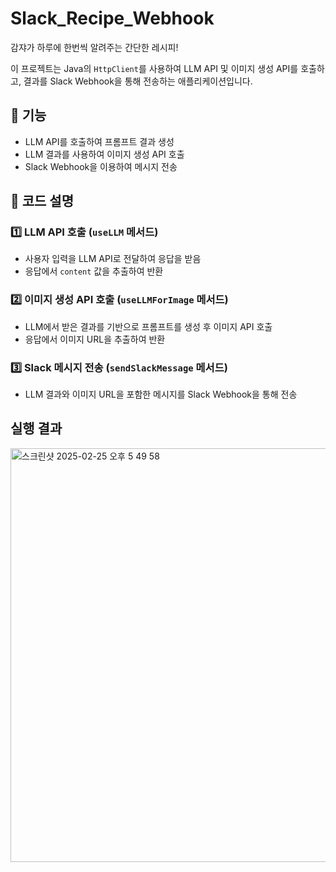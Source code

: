 # Slack_Recipe_Webhook
감쟈가 하루에 한번씩 알려주는 간단한 레시피!

이 프로젝트는 Java의 `HttpClient`를 사용하여 LLM API 및 이미지 생성 API를 호출하고, 결과를 Slack Webhook을 통해 전송하는 애플리케이션입니다.

## 🔧 기능

- LLM API를 호출하여 프롬프트 결과 생성
- LLM 결과를 사용하여 이미지 생성 API 호출
- Slack Webhook을 이용하여 메시지 전송

## 📜 코드 설명

### 1️⃣ LLM API 호출 (`useLLM` 메서드)

- 사용자 입력을 LLM API로 전달하여 응답을 받음
- 응답에서 `content` 값을 추출하여 반환

### 2️⃣ 이미지 생성 API 호출 (`useLLMForImage` 메서드)
- LLM에서 받은 결과를 기반으로 프롬프트를 생성 후 이미지 API 호출
- 응답에서 이미지 URL을 추출하여 반환

### 3️⃣ Slack 메시지 전송 (`sendSlackMessage` 메서드)
- LLM 결과와 이미지 URL을 포함한 메시지를 Slack Webhook을 통해 전송

## 실행 결과
<img width="662" alt="스크린샷 2025-02-25 오후 5 49 58" src="https://github.com/user-attachments/assets/a6bab6ca-acf4-496a-9c5d-334716a29875" />

